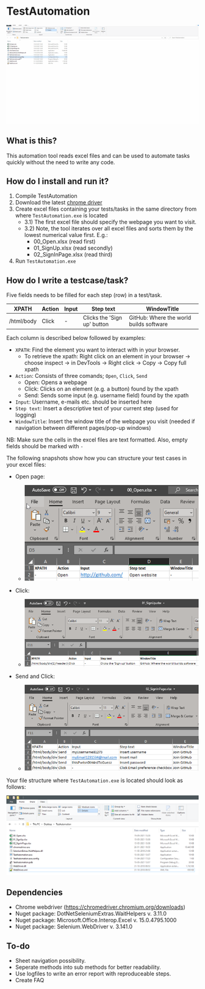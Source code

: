 # TestAutomation

![Alt Text](https://github.com/christianshub/TestAutomation/blob/main/Snapshots/demo.gif)

## What is this?
This automation tool reads excel files and can be used to automate tasks quickly without the need to write any code. 

## How do I install and run it?
1) Compile TestAutomation
2) Download the latest [chrome driver](https://chromedriver.chromium.org/downloads)
3) Create excel files containing your tests/tasks in the same directory from where `TestAutomation.exe` is located
    - 3.1) The first excel file should specify the webpage you want to visit.
    - 3.2) Note, the tool iterates over all excel files and sorts them by the lowest numerical value first. E.g.:
        - 00_Open.xlsx (read first)
        - 01_SignUp.xlsx (read secondly)
        - 02_SignInPage.xlsx (read third)
4) Run `TestAutomation.exe`

## How do I write a testcase/task?

Five fields needs to be filled for each step (row) in a test/task.

| XPATH      	| Action 	| Input 	| Step text                   	| WindowTitle                             	|
|------------	|--------	|-------	|-----------------------------	|-----------------------------------------	|
| /html/body 	| Click  	| -     	| Clicks the 'Sign up' button 	| GitHub: Where the world builds software 	|

Each column is described below followed by examples:

- `XPATH`: Find the element you want to interact with in your browser.
    - To retrieve the xpath: Right click on an element in your browser -> choose inspect -> in DevTools -> Right click -> Copy -> Copy full xpath
- `Action`: Consists of three comands; `Open`, `Click`, `Send`
    - Open: Opens a webpage
    - Click: Clicks on an element (e.g. a button) found by the xpath
    - Send: Sends some input (e.g. username field) found by the xpath 
- `Input`: Username, e-mails etc. should be inserted here
- `Step text`: Insert a descriptive text of your current step (used for logging)
- `WindowTitle`: Insert the window title of the webpage you visit (needed if navigation between different pages/pop-up windows)   

NB: Make sure the cells in the excel files are text formatted. Also, empty fields should be marked with `- `


The following snapshots show how you can structure your test cases in your excel files: 

- Open page:
    - ![Alt Text](https://github.com/christianshub/TestAutomation/blob/main/Snapshots/snapshot1.png)

- Click:
    - ![Alt Text](https://github.com/christianshub/TestAutomation/blob/main/Snapshots/snapshot2.png)

- Send and Click:
    - ![Alt Text](https://github.com/christianshub/TestAutomation/blob/main/Snapshots/snapshot3.png)

Your file structure where `TestAutomation.exe` is located should look as follows: 

![Alt Text](https://github.com/christianshub/TestAutomation/blob/main/Snapshots/snapshot4.png)


## Dependencies
- Chrome webdriver (https://chromedriver.chromium.org/downloads)
- Nuget package: DotNetSeleniumExtras.WaitHelpers v. 3.11.0
- Nuget package: Microsoft.Office.Interop.Excel v. 15.0.4795.1000
- Nuget package: Selenium.WebDriver v. 3.141.0

## To-do

- Sheet navigation possibility.
- Seperate methods into sub methods for better readability.
- Use logfiles to write an error report with reproduceable steps.
- Create FAQ
